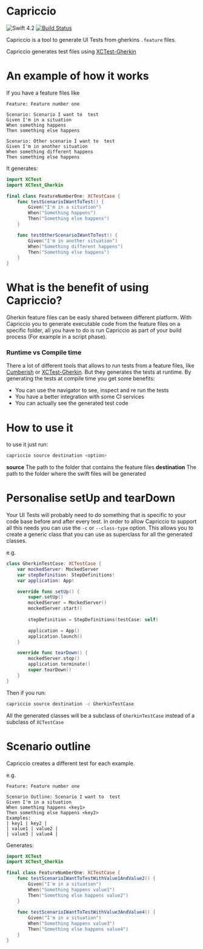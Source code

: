 # Capriccio
![Swift 4.2](https://img.shields.io/badge/Swift-4.2-blue.svg)
[![Build Status](https://app.bitrise.io/app/ac2572c809b906b7/status.svg?token=or92GFZDMVH_iZxnvEHyfw&branch=master)](https://app.bitrise.io/app/ac2572c809b906b7)

Capriccio is a tool to generate UI Tests from gherkins `.feature` files.

Capriccio generates test files using [XCTest-Gherkin](https://github.com/net-a-porter-mobile/XCTest-Gherkin)

# An example of how it works
If you have a feature files like
```
Feature: Feature number one

Scenario: Scenario I want to  test
Given I'm in a situation
When something happens
Then something else happens

Scenario: Other scenario I want to  test
Given I'm in another situation
When something different happens
Then something else happens
```

It generates:

```swift
import XCTest
import XCTest_Gherkin

final class FeatureNumberOne: XCTestCase {
    func testScenarioIWantToTest() {
        Given("I'm in a situation")
        When("Something happens")
        Then("Something else happens")
    }

    func testOtherScenarioIWantToTest() {
        Given("I'm in another situation")
        When("Something different happens")
        Then("Something else happens")
    }
}
```

# What is the benefit of using Capriccio?
Gherkin feature files can be easly shared between different platform.
With Capriccio you to generate executable code from the feature files on a specific folder, all you have to do is run Capriccio as part of your build process (For example in a script phase).

### Runtime vs Compile time
There a lot of different tools that allows to run tests from a feature files, like [Cumberish](https://github.com/Ahmed-Ali/Cucumberish) or [XCTest-Gherkin](https://github.com/net-a-porter-mobile/XCTest-Gherkin).
But they generates the tests at runtime.
By generating the tests at compile time you get some benefits:
- You can use the navigator to see, inspect and re run the tests
- You have a better integration with some CI services
- You can actually see the generated test code

# How to use it

to use it just run:
```bash
capriccio source destination <option>
```
**source**                  The path to the folder that contains the feature files
**destination**             The path to the folder where the swift files will be generated

# Personalise setUp and tearDown
Your UI Tests will probably need to do something that is specific to your code base before and after every test.
In order to allow Capriccio to support all this needs you can use the `-c` or `--class-type` option.
This allows you to create a generic class that you can use as superclass for all the generated classes.

e.g.

```swift
class GherkinTestCase: XCTestCase {
    var mockedServer: MockedServer
    var stepDefinition: StepDefinitions!
    var application: App!

    override func setUp() {
        super.setUp()
        mockedServer = MockedServer()
        mockedServer.start()
        
        stepDefinition = StepDefinitions(testCase: self)

        application = App()
        application.launch()
    }

    override func tearDown() {
        mockedServer.stop()
        application.terminate()
        super.tearDown()
    }
}
```

Then if you run:

```bash
capriccio source destination -c GherkinTestCase
```

All the generated classes will be a subclass of `GherkinTestCase` instead of a subclass of `XCTestCase`

# Scenario outline
Capriccio creates a different test for each example.

e.g.

```
Feature: Feature number one

Scenario Outline: Scenario I want to  test
Given I'm in a situation
When something happens <key1>
Then something else happens <key2>
Examples:
| key1 | key2 |
| value1 | value2 |
| value3 | value4 |
```
Generates:
```swift
import XCTest
import XCTest_Gherkin

final class FeatureNumberOne: XCTestCase {
    func testScenarioIWantToTestWithValue1AndValue2() {
        Given("I'm in a situation")
        When("Something happens value1")
        Then("Something else happens value2")
    }
        
    func testScenarioIWantToTestWithValue3AndValue4() {
        Given("I'm in a situation")
        When("Something happens value3")
        Then("Something else happens value4")
    }
}
```
